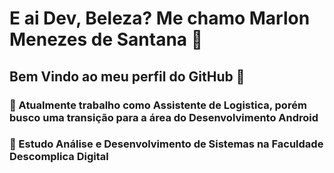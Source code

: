 # E ai Dev, Beleza? Me chamo Marlon Menezes de Santana 🚀
## Bem Vindo ao meu perfil do GitHub 👋

### 💼 Atualmente trabalho como Assistente de Logistica, porém busco uma transição para a área do Desenvolvimento Android
### 📖 Estudo Análise e Desenvolvimento de Sistemas na Faculdade Descomplica Digital


<!--
**MenezesMarlon/MenezesMarlon** is a ✨ _special_ ✨ repository because its `README.md` (this file) appears on your GitHub profile.

Here are some ideas to get you started:

- 🔭 I’m currently working on ...
- 🌱 I’m currently learning ...
- 👯 I’m looking to collaborate on ...
- 🤔 I’m looking for help with ...
- 💬 Ask me about ...
- 📫 How to reach me: ...
- 😄 Pronouns: ...
- ⚡ Fun fact: ...
-->
